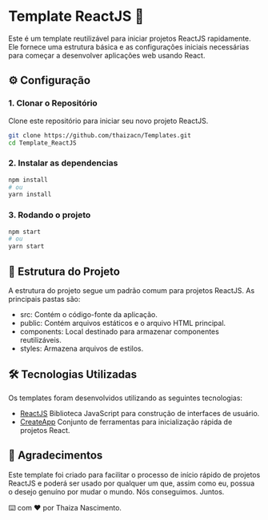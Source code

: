 # Template ReactJS 🚀

Este é um template reutilizável para iniciar projetos ReactJS rapidamente. Ele fornece uma estrutura básica e as configurações iniciais necessárias para começar a desenvolver aplicações web usando React.

## ⚙️ Configuração 

### 1. Clonar o Repositório

Clone este repositório para iniciar seu novo projeto ReactJS.

```bash
git clone https://github.com/thaizacn/Templates.git
cd Template_ReactJS
```

### 2. Instalar as dependencias 

```bash
npm install
# ou
yarn install
```

### 3. Rodando o projeto

```bash
npm start
# ou
yarn start
```


## 📄 Estrutura do Projeto

A estrutura do projeto segue um padrão comum para projetos ReactJS. As principais pastas são:

- src: Contém o código-fonte da aplicação. <br>
- public: Contém arquivos estáticos e o arquivo HTML principal. <br>
- components: Local destinado para armazenar componentes reutilizáveis. <br>
- styles: Armazena arquivos de estilos.

## 🛠️ Tecnologias Utilizadas 

Os templates foram desenvolvidos utilizando as seguintes tecnologias:

- [ReactJS](https://reactjs.org/) Biblioteca JavaScript para construção de interfaces de usuário.
- [CreateApp](https://create-react-app.dev/) Conjunto de ferramentas para inicialização rápida de projetos React.

## 🎁 Agradecimentos

Este template foi criado para facilitar o processo de início rápido de projetos ReactJS e poderá ser usado por qualquer um que, assim como eu, possua o desejo genuíno por mudar o mundo. Nós conseguimos. Juntos.

⌨️ com ❤️ por Thaiza Nascimento.
